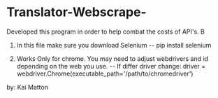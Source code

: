 # Translator-Webscrape-

Developed this program in order to help combat the costs of API's. B


1)   In this file make sure you download Selenium 
             -- pip install selenium

2)   Works Only for chrome. You may need to adjust webdrivers and id depending on the web you use.
            -- If differ driver change: driver = webdriver.Chrome(executable_path='/path/to/chromedriver')


by: Kai Matton 
